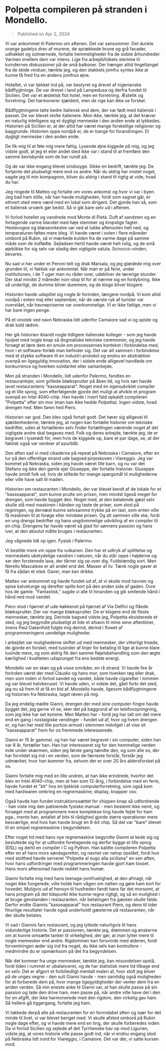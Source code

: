 # Polpetta compileren på stranden i Mondello.

> Published on Apr 2, 2024

Vi var ankommet til Palermo om aftenen. Det var sensommer. Det dunkle orange gadelys drev af murene, de sprækkede brune og grå facader, udhakket og solmørnede, fortalte hemmeligheder fra de sidste århundreder. Varmen imellem dem var intens. Lige fra arbejdsfolkets stemme til kvindernes diskussioner på de små balkoner. Der hænger altid tingeltangel fra de skide vinduer, tænkte jeg, og den stakkels jomfru syntes ikke at kunne få fred fra en andens jomfrus øjne.

Hotellet, vi var tjekket ind på, var bestyret og drevet af nigerianske bådflygtninge. De var drevet i land på Lampedusa og derfra fundet til Sicilien. Det var et æstetisk flot hotel, men en forretning. Æstetik og forretning. Det harmonerer sjældent, men de rige kan ikke se forskel.

Bådflygtningene talte bedre italiensk end dem, der var født med italiensk i passet. De var blevet stolte italienere. Mon ikke, tænkte jeg, at det kræver en naturlig intelligens og et dygtigt menneske i den anden ende at lykkedes. Historien på Sicilien er, at der altid har været mange forskellige religioner og baggrunde. Historien oppe nordpå er, de er bange for forandringen. Et dygtigt menneske i den anden ende.

De fik mig til at føle mig mere fattig. Lysende øjne kiggede på mig, og jeg vidste godt, at jeg et eller andet sted ikke var i stand til at fremføre den samme bevisbyrde som de bar rundt på.

Og de var ikke engang blevet sindssyge. Sikke en bedrift, tænkte jeg. De fortjente det pludseligt mere end os andre. Når du aldrig har mistet noget, sagde jeg til min kompagnon, bliver du aldrig i stand til rigtig at vide, hvad du har.

Jeg ringede til Matteo og fortalte om vores ankomst og hvor vi var i byen. Jeg bad ham stille, når han havde muligheden, fordi som sagnet går, er ethvert sted mere værd med en lokal som dirigent. Det gjorde han så, som et italiensk urværk gør bedst. Så vi gik bare selv ud i aftenen.

Vi forlod hotellet og vandrede mod Monte di Pietà. Duft af sandsten og en fortagende varme blandet med høje stemmer og kropslige fagter. Hestevogne og blæseorkestre var ved at lukke aftensolen helt ned, og temperaturen føltes mere bleg. Vi havde været i solen i flere måneder ombord på Rubin, så vi mærkede kulden fra de varme dage på samme måde som de indfødte. Sejladsen hertil havde været helt rolig, og de små øjeblikke for sig selv var stadig den vigtigste valuta. Scirocco-vinden, bevares.

Nu sad vi her under et Peroni-telt og drak Marsala, og jeg glædede mig over grunden til, vi faktisk var ankommet. Når man er på ferie, under institutionen, i de 7 uger man nu råder over, udebliver de lærerige stunder. Der skal mindst 2 måneder non-stop til for at nærme sig en fordybning. Ikke så underligt, de dumme bliver dummere, og de kloge bliver klogere.

Historien havde udspillet sig nogle år forinden, længere nordpå. Vi kom altid nordpå i enten maj eller september, når de værste ryk af turister var overstået, når havnepriserne var overkommelige. Vi er ikke fattige, men vi har bare ingen penge.

På et vinotek ved navn Nebraska lidt udenfor Camaiore sad vi og spiste og drak kold rødvin.

Her gik historien iblandt nogle tidligere italienske kolleger - som jeg havde hjulpet med nogle knap så dogmatiske tekniske ceremonier, og jeg havde forsøgt at lære dem en smule om processernes kontekst i forbindelse med, hvor i et software-forløb man befinder sig. Det var alt sammen i forbindelse med et stykke software til en industri-protokol og endnu en abstraktion ovenpå en ligegyldig innovation, der i sidste ende alligevel handlede om konkurrence og hverken solidaritet eller samarbejde.

Men på stranden i Mondello, lidt udenfor Palermo, fandtes en restaurantejer, som grillede blæksprutter på åben ild, og hvis søn havde lavet restaurantens "kasseapparat". Noget med en egenudviklet compiler og et lille sprog, som efterfølgende gjorde det muligt at afvikle et program ovenpå en Intel 4040-chip. Han havde i hvert fald opkaldt compileren "Polpetta" efter sin mor (man kan ikke hedde Polpetta). Ingen vidste, hvad drengen hed. Men faren hed Piero.

Historien var god. Den blev også fortalt godt. Det hører sig alligevel til sjældenhederne, tænkte jeg, at nogen kan fortælle historier om tekniske bedrifter, uden at fortælleren selv finder fortællingen værende noget af det vigtigste andre skal begaves med. Folk og deres arbejde, tænkte jeg, de er begravet i lyserødt fór, men hvis de kiggede op, bare et par dage, se, at der faktisk også var verdner af azurblåt.

Den aften sad vi med cikaderne på repeat på Nebraska i Camaiore, efter en tur på den offentlige strand ude bagved pinjeskoven i Viareggio. Jeg var kommet på Nebraska, siden jeg havde været lille barn, og nu var det Stefano og ikke den gamle ejer Giuseppe, der fortalte historier. Giuseppe havde smidt folk ud, hvis de stillede for mange spørgsmål til mulighederne eller ville have salt til maden.

Historien om restauranten i Mondello, der var blevet kendt af de lokale for et "kasseapparat", som kunne prutte om prisen, men mindst ligeså meget for drengen, som havde bygget den. Noget med, at den betalende gæst selv skulle stå med maskinen i hånden og taste de priser, som stod på regningen, og dernæst kunne selvsamme trykke på en tast, som enten ville få maskinen til at forøge eller mindske prisen. Og alt sammen ville ske, fordi en ung drengs bedrifter og hans ungdommelige udvikling af en compiler til en chip. Drengens far havde været så glad for sønnens passion og hans iver, at den absolut måtte bruges i restauranten.

Jeg vågnede lidt op igen. Fysisk i Palermo.

Vi bestilte mere vin oppe fra vulkanen. Den har et udtryk af splittelse og menneskets ubetydelige vandren i naturen, når du står oppe i højderne og ser den forstenede lava, der tårner sig op over dig. Fuldstændig sort. Men Nerello Mascalese er alt andet end det. Masser af liv. Tænk nogle gaver at få fra sådan et sted. Gaver, man kan drikke.

Matteo var ankommet og havde fundet ud af, at vi skulle mod havnen og spise kalvetunge og derefter spille kort på den anden side af gaden. Ovre hos de gamle. "Fantastisk," sagde vi alle til hinanden og gik smilende hånd i hånd ned mod vandet.

Piero stod i hjørnet af ude-køkkenet på hjørnet af Via Delfini og flåede blæksprutter. Der var mange blæksprutter. De er klogere end de fleste mennesker, tænkte jeg. Derinde bagved vidste jeg, Polpetta eksisterede et sted, og jeg begyndte pludseligt at lide et afsavn til mine sene aftentimer, imens Paul Oakenfold fulgte mig derind, derind i flowet af programmeringens uendelige muligheder. 

I arbejdet var mulighederne skiftet ud med mennesker, der vitterligt troede, de gjorde en forskel, med tusinder af linjer for betaling til lige at kunne klare tusinde mere, og som aldrig fik den samme fløjelsbehandling som den ægte kærlighed i kvaliteten udsprunget fra ens bedste energi.

Mondello var en skøn og på visse områder, en rå strand. Vi havde fire år forinden været der med Claudio og hans mor, som hverken røg eller drak, men som inden vi forlod sandet og vandet, både havde cigaretter i lommen og var blevet halvberuset. Vi havde uden, vi vidste det, gået forbi det sted, jeg nu så frem til at få en bid af. Mondello havde, ligesom bådflygtningene og historien fra Nebraska, taget røven på mig.

Da jeg endelig mødte Gianni, drengen der med sine computer-fingre havde bygget det, jeg gerne vil se, sker det på baggrund af en telefonopringning, som jeg ikke har set komme. Men Matteo har - fordi jeg har talt om det mere end en gang i nostalgiske vendinger - fundet ud af, hvor og hvem drengen er, og han har med lille portion armod i stemmen indvilget i at vise sit "kasseapparat" frem for os fremmede interesserede.

Gianni er 15 år gammel, og han har været begravet i sin computer, siden han var 8 år, fortæller han. Han har interesseret sig for den hemmelige verden inde under skærmen, siden jeg første gang tændte den, og som alle os, der har forvildet sig ind i en verden, som de færreste forstår, forstår jeg udmærket, hvor han kommer fra, selvom der er over 20 års aldersforskel på os.

Gianni fortalte mig med en lille undren, at han ikke erindrede, hvorfor det blev en Intel 4040-chip, men at han som 12-årig, i forbindelse med en ferie, havde fundet et "kit" hos en tjekkisk computerforretning, som også kom med hardwaren omkring en regnemaskine; display, knapper osv. 

Også havde han fundet instruktionssættet for chippen knap så udfordrende - han viste mig den patinerede fysiske manual - men bestemt ikke nemt, og forsøget med at programmere mere komplekse ting havde fejlet for ham pga., mente han, antallet af bits til rådighed gjorde større operationer mere besværlige, end hvis han havde brugt en 8-bit chip. Så det var "bare" blevet til en simpel regnemaskine i begyndelsen.

Efter noget tid med hans nye regnemaskine begyndte Gianni at kede sig og besluttede sig for at udfordre foretagende og derfor bygge et lille sprog (DSL) og dertil en compiler i C og Python. Han kaldte compileren Polpetta efter en af hans mors søndagsretter, og navnet var netop opstået, fordi hun med stolthed havde serveret "Polpette al sugo alla siciliana" en sen aften, hvor hans udfordringer med programmeringen havde gjort ham tosset. Hans mors aftensmad havde reddet hans humør.

Gianni fortalte mig med hans teenage-jomfruelighed, at den afmagt, når noget ikke fungerede, ville holde ham vågen om natten og gøre ham kort for  hovedet. Muligvis ud af hensyn til husfreden fandt hans far det morsomt, at hans program på det tidspunkt ikke kunne regne rigtigt, og så en mulighed i at bruge genstanden i restauranten, når betalingen fra gæsten skulle falde. Derfor endte Giannis "kasseapparat" hos restaurant Piero, og dens til tider finurlige resultater havde også underholdt gæsterne på restauranten, når der skulle betales.

Vi sad i Giannis fars restaurant, og jeg lyttede naturligvis til hans vidunderlige historie. Det er passionen, tænkte jeg, drømmen og ønskerne om at kunne omsætte tanker til virkelighed, der gør, at man lytter mere til nogle mennesker end andre. Rigdommen kan forsvinde med alderen, fordi forventningen æder sig ind fra noget, du ikke selv kan kontrollere - medmindre du er opmærksom på det fra begyndelsen.

Når det kommer fra unge mennesker, tænkte jeg, kan misundelsen opstå, fordi tiden i rummet er ubalanceret, og de har statistisk mere tid tilbage end en selv. Det er afgjort et forbilledligt mentalt maleri af, hvor stolt jeg bliver på de unges vegne - den sult Gianni havde - men samtidig også muligheden for at forberede dem på, hvor mange ligegyldigheder der venter dem fra en anden verden. Så min eneste anke til Gianni var, at han skulle passe på sin passion og lade den drive ham, men passe på, når andre ville have del i den for en afgift, der ikke harmonerede med den rigdom, den virkelig gav ham. Så hellere gå tiggergang, fortalte jeg ham.

Vi takkede derpå alle på restauranten for en formidabel aften og især for det minde til livet, vi var blevet beriget med. Vi skulle afsted ombord på Rubin nogle dage efter, og vi havde mere end en ting, der skulle forberedes inden. Da vi forlod Sicilien og sejlede af det Tyrrhenske hav op mod Ligurien, vidste jeg, at vores historie ville passe godt ind, når vi endnu engang stod på Nebraska lidt nord for Viareggio, i Camaiore. Det var der, vi satte kursen mod.
